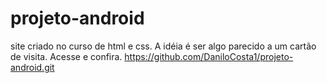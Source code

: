 # projeto-android
site criado no curso de html e css.
A idéia é ser algo parecido a um cartão de visita.
Acesse e confira.
https://github.com/DaniloCosta1/projeto-android.git
